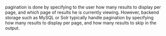 pagination is done by specifying to the user how many results to display per page, and which page of results he is currently viewing. However, backend storage such as MySQL or Solr typically handle pagination by specifying how many results to display per page, and how many results to skip in the output. 
